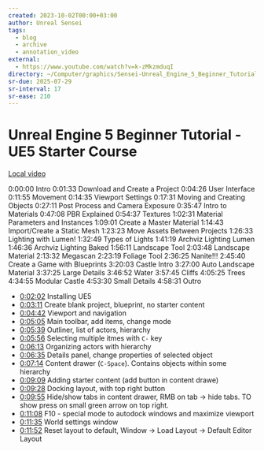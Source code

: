 ```yaml
---
created: 2023-10-02T00:00+03:00
author: Unreal Sensei
tags:
  - blog
  - archive
  - annotation_video
external:
  - https://www.youtube.com/watch?v=k-zMkzmduqI
directory: ~/Computer/graphics/Sensei-Unreal_Engine_5_Beginner_Tutorial/
sr-due: 2025-07-29
sr-interval: 17
sr-ease: 210
---
```


# Unreal Engine 5 Beginner Tutorial - UE5 Starter Course

[Local video](file:///home/inom/Computer/graphics/Sensei-Unreal_Engine_5_Beginner_Tutorial/tutorial.mp4)

0:00:00 Intro
0:01:33 Download and Create a Project
0:04:26 User Interface
0:11:55 Movement
0:14:35 Viewport Settings
0:17:31 Moving and Creating Objects
0:27:11 Post Process and Camera Exposure
0:35:47 Intro to Materials
0:47:08 PBR Explained
0:54:37 Textures
1:02:31 Material Parameters and Instances
1:09:01 Create a Master Material
1:14:43 Import/Create a Static Mesh
1:23:23 Move Assets Between Projects
1:26:33 Lighting with Lumen!
1:32:49 Types of Lights
1:41:19 Archviz Lighting Lumen
1:46:36 Archviz Lighting Baked
1:56:11 Landscape Tool
2:03:48 Landscape Material
2:13:32 Megascan
2:23:19 Foliage Tool
2:36:25 Nanite!!!
2:45:40 Create a Game with Blueprints
3:20:03 Castle Intro
3:27:00 Auto Landscape Material
3:37:25 Large Details
3:46:52 Water
3:57:45 Cliffs
4:05:25 Trees
4:34:55 Modular Castle
4:53:30 Small Details
4:58:31 Outro

- [0:02:02](<file:///home/inom/Computer/graphics/Sensei-Unreal_Engine_5_Beginner_Tutorial/tutorial.mp4>)
 Installing UE5
- [0:03:11](<file:///home/inom/Computer/graphics/Sensei-Unreal_Engine_5_Beginner_Tutorial/tutorial.mp4>)
 Create blank project, blueprint, no starter content
- [0:04:42](<file:///home/inom/Computer/graphics/Sensei-Unreal_Engine_5_Beginner_Tutorial/tutorial.mp4>)
 Viewport and navigation
- [0:05:05](<file:///home/inom/Computer/graphics/Sensei-Unreal_Engine_5_Beginner_Tutorial/tutorial.mp4>)
 Main toolbar, add items, change mode
- [0:05:39](<file:///home/inom/Computer/graphics/Sensei-Unreal_Engine_5_Beginner_Tutorial/tutorial.mp4>)
 Outliner, list of actors, hierarchy
- [0:05:56](<file:///home/inom/Computer/graphics/Sensei-Unreal_Engine_5_Beginner_Tutorial/tutorial.mp4>)
 Selecting multiple itmes with `C-` key
- [0:06:13](<file:///home/inom/Computer/graphics/Sensei-Unreal_Engine_5_Beginner_Tutorial/tutorial.mp4>)
 Organizing actors with hierarchy
- [0:06:35](<file:///home/inom/Computer/graphics/Sensei-Unreal_Engine_5_Beginner_Tutorial/tutorial.mp4>)
 Details panel, change properties of selected object
- [0:07:14](<file:///home/inom/Computer/graphics/Sensei-Unreal_Engine_5_Beginner_Tutorial/tutorial.mp4>)
 Content drawer (`C-Space`). Contains objects within some hierarchy
- [0:09:09](<file:///home/inom/Computer/graphics/Sensei-Unreal_Engine_5_Beginner_Tutorial/tutorial.mp4>)
 Adding starter content (add button in content drawe)
- [0:09:28](<file:///home/inom/Computer/graphics/Sensei-Unreal_Engine_5_Beginner_Tutorial/tutorial.mp4>)
 Docking layout, with top right button
- [0:09:55](<file:///home/inom/Computer/graphics/Sensei-Unreal_Engine_5_Beginner_Tutorial/tutorial.mp4>)
  Hide/show tabs in content drawer, RMB on tab → hide tabs. TO show press on small green arrow on top right.
 - [0:11:08](<file:///home/inom/Computer/graphics/Sensei-Unreal_Engine_5_Beginner_Tutorial/tutorial.mp4>)
  F10 - special mode to autodock windows and maximize viewport
 - [0:11:35](<file:///home/inom/Computer/graphics/Sensei-Unreal_Engine_5_Beginner_Tutorial/tutorial.mp4>)
   World settings window
 - [0:11:52](<file:///home/inom/Computer/graphics/Sensei-Unreal_Engine_5_Beginner_Tutorial/tutorial.mp4>)
  Reset layout to default, Window -> Load Layout -> Default Editor Layout
